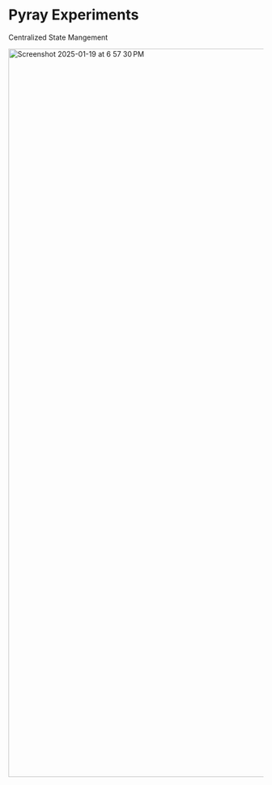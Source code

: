 # Pyray Experiments
Centralized State Mangement 

<img width="1440" alt="Screenshot 2025-01-19 at 6 57 30 PM" src="https://github.com/user-attachments/assets/efd5eae6-4486-451a-b536-f9a1e0353c04" />
